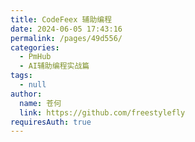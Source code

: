 ```yaml
---
title: CodeFeex 辅助编程
date: 2024-06-05 17:43:16
permalink: /pages/49d556/
categories: 
  - PmHub
  - AI辅助编程实战篇
tags: 
  - null
author: 
  name: 苍何
  link: https://github.com/freestylefly
requiresAuth: true
---
```

